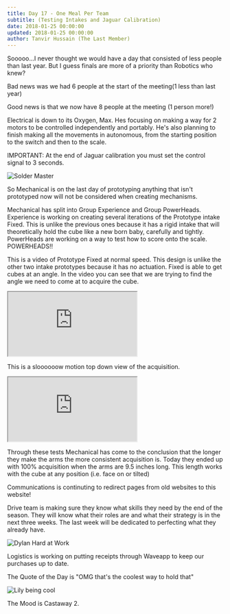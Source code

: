 ```yaml
---
title: Day 17 - One Meal Per Team
subtitle: (Testing Intakes and Jaguar Calibration)
date: 2018-01-25 00:00:00
updated: 2018-01-25 00:00:00
author: Tanvir Hussain (The Last Member)
---
```


Sooooo...I never thought we would have a day that consisted of less people than last year. But I guess finals are more of a priority than Robotics who knew?

Bad news was we had 6 people at the start of the meeting(1 less than last year)

Good news is that we now have 8 people at the meeting (1 person more!)

Electrical is down to its Oxygen, Max. Hes focusing on making a way for 2 motors to be controlled independently and portably. He's also planning to finish making all the movements in autonomous, from the starting position to the switch and then to the scale.

IMPORTANT: At the end of Jaguar calibration you must set the control signal to 3 seconds.

![Solder Master](/images/20180125/solder-master.jpg)

So Mechanical is on the last day of prototyping anything that isn't prototyped now will not be considered when creating mechanisms.

Mechanical has split into Group Experience and Group PowerHeads. Experience is working on creating several iterations of the Prototype intake Fixed. This is unlike the previous ones because it has a rigid intake that will theoretically hold the cube like a new born baby, carefully and tightly. PowerHeads are working on a way to test how to score onto the scale. POWERHEADS!!

This is a video of Prototype Fixed at normal speed. This design is unlike the other two intake prototypes because it has no actuation. Fixed is able to get cubes at an angle. In the video you can see that we are trying to find the angle we need to come at to acquire the cube.

<div class="videowrapper">
  <iframe
   src="https://www.youtube.com/embed/kNwus384hXs" allowfullscreen></iframe>
</div>

This is a sloooooow motion top down view of the acquisition.

<div class="videowrapper">
  <iframe
   src="https://www.youtube.com/embed/PPD9RE_gZxo" allowfullscreen></iframe>
</div>

Through these tests Mechanical has come to the conclusion that the longer they make the arms the more consistent acquisition is. Today they ended up with 100% acquisition when the arms are 9.5 inches long. This length works with the cube at any position (i.e. face on or tilted)

Communications is continuting to redirect pages from old websites to this website!

Drive team is making sure they know what skills they need by the end of the season. They will know what their roles are and what their strategy is in the next three weeks. The last week will be dedicated to perfecting what they already have.

![Dylan Hard at Work](/images/20180125/dylan-hard-at-work.jpg)

Logistics is working on putting receipts through Waveapp to keep our purchases up to date.

The Quote of the Day is "OMG that's the coolest way to hold that"

![Lily being cool](/images/20180125/lily-being-cool.jpg)

The Mood is Castaway 2.
